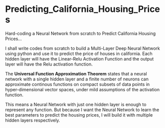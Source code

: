 # Predicting_California_Housing_Prices
Hard-coding a Neural Network from scratch to Predict California Housing Prices...

I shall write codes from scratch to build a Multi-Layer Deep Neural Network using python and use it to predict the price of houses in california. Each hidden layer will have the Linear-Relu Activation Function and the output layer will have the Relu activation function.

The **Universal Function Approximation Theorem** states that a neural network with a single hidden layer and a finite number of neurons can approximate continous functions on compact subsets of data points in hyper-dimensional vector spaces, under mild assumptions of the activation function.

This means a Neural Network with just one hidden layer is enough to represent any function. But because I want the Neural Network to learn the best parameters to predict the housing prices, I will build it with multiple hidden layers respectively.
